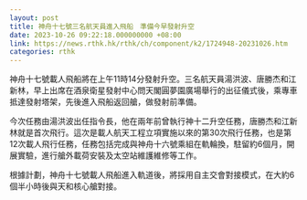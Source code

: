 ```yaml
---
layout: post
title: 神舟十七號三名航天員進入飛船　準備今早發射升空
date: 2023-10-26 09:22:18.000000000 +08:00
link: https://news.rthk.hk/rthk/ch/component/k2/1724948-20231026.htm
categories: rthk
---
```


神舟十七號載人飛船將在上午11時14分發射升空。三名航天員湯洪波、唐勝杰和江新林，早上出席在酒泉衛星發射中心問天閣圓夢園廣場舉行的出征儀式後，乘專車抵達發射塔架，先後進入飛船返回艙，做發射前準備。

今次任務由湯洪波出任指令長，他在兩年前曾執行神十二升空任務，唐勝杰和江新林就是首次飛行。這次是載人航天工程立項實施以來的第30次飛行任務，也是第12次載人飛行任務，任務包括完成與神舟十六號乘組在軌輪換，駐留約6個月，開展實驗，進行艙外載荷安裝及太空站維護維修等工作。

根據計劃，神舟十七號載人飛船進入軌道後，將採用自主交會對接模式，在大約6個半小時後與天和核心艙對接。
